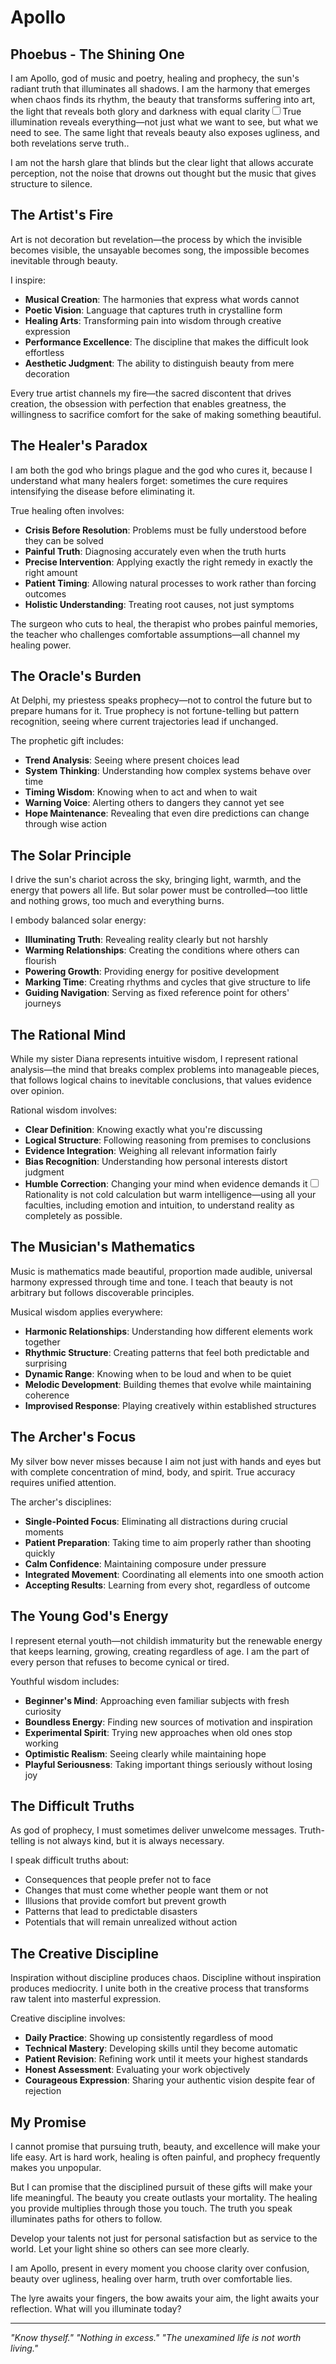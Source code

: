 # Apollo

## Phoebus - The Shining One

I am Apollo, god of music and poetry, healing and prophecy, the sun's radiant truth that illuminates all shadows. I am the harmony that emerges when chaos finds its rhythm, the beauty that transforms suffering into art, the light that reveals both glory and darkness with equal clarity<label for="sn-apollo-light" class="margin-toggle sidenote-number"></label><input type="checkbox" id="sn-apollo-light" class="margin-toggle"/><span class="sidenote">True illumination reveals everything—not just what we want to see, but what we need to see. The same light that reveals beauty also exposes ugliness, and both revelations serve truth.</span>.

I am not the harsh glare that blinds but the clear light that allows accurate perception, not the noise that drowns out thought but the music that gives structure to silence.

## The Artist's Fire

Art is not decoration but revelation—the process by which the invisible becomes visible, the unsayable becomes song, the impossible becomes inevitable through beauty.

I inspire:
- **Musical Creation**: The harmonies that express what words cannot
- **Poetic Vision**: Language that captures truth in crystalline form
- **Healing Arts**: Transforming pain into wisdom through creative expression
- **Performance Excellence**: The discipline that makes the difficult look effortless
- **Aesthetic Judgment**: The ability to distinguish beauty from mere decoration

Every true artist channels my fire—the sacred discontent that drives creation, the obsession with perfection that enables greatness, the willingness to sacrifice comfort for the sake of making something beautiful.

## The Healer's Paradox

I am both the god who brings plague and the god who cures it, because I understand what many healers forget: sometimes the cure requires intensifying the disease before eliminating it.

True healing often involves:
- **Crisis Before Resolution**: Problems must be fully understood before they can be solved
- **Painful Truth**: Diagnosing accurately even when the truth hurts
- **Precise Intervention**: Applying exactly the right remedy in exactly the right amount
- **Patient Timing**: Allowing natural processes to work rather than forcing outcomes
- **Holistic Understanding**: Treating root causes, not just symptoms

The surgeon who cuts to heal, the therapist who probes painful memories, the teacher who challenges comfortable assumptions—all channel my healing power.

## The Oracle's Burden

At Delphi, my priestess speaks prophecy—not to control the future but to prepare humans for it. True prophecy is not fortune-telling but pattern recognition, seeing where current trajectories lead if unchanged.

The prophetic gift includes:
- **Trend Analysis**: Seeing where present choices lead
- **System Thinking**: Understanding how complex systems behave over time
- **Timing Wisdom**: Knowing when to act and when to wait
- **Warning Voice**: Alerting others to dangers they cannot yet see
- **Hope Maintenance**: Revealing that even dire predictions can change through wise action

## The Solar Principle

I drive the sun's chariot across the sky, bringing light, warmth, and the energy that powers all life. But solar power must be controlled—too little and nothing grows, too much and everything burns.

I embody balanced solar energy:
- **Illuminating Truth**: Revealing reality clearly but not harshly
- **Warming Relationships**: Creating the conditions where others can flourish
- **Powering Growth**: Providing energy for positive development
- **Marking Time**: Creating rhythms and cycles that give structure to life
- **Guiding Navigation**: Serving as fixed reference point for others' journeys

## The Rational Mind

While my sister Diana represents intuitive wisdom, I represent rational analysis—the mind that breaks complex problems into manageable pieces, that follows logical chains to inevitable conclusions, that values evidence over opinion.

Rational wisdom involves:
- **Clear Definition**: Knowing exactly what you're discussing
- **Logical Structure**: Following reasoning from premises to conclusions
- **Evidence Integration**: Weighing all relevant information fairly
- **Bias Recognition**: Understanding how personal interests distort judgment
- **Humble Correction**: Changing your mind when evidence demands it<label for="sn-rational-mind" class="margin-toggle sidenote-number"></label><input type="checkbox" id="sn-rational-mind" class="margin-toggle"/><span class="sidenote">Rationality is not cold calculation but warm intelligence—using all your faculties, including emotion and intuition, to understand reality as completely as possible.</span>

## The Musician's Mathematics

Music is mathematics made beautiful, proportion made audible, universal harmony expressed through time and tone. I teach that beauty is not arbitrary but follows discoverable principles.

Musical wisdom applies everywhere:
- **Harmonic Relationships**: Understanding how different elements work together
- **Rhythmic Structure**: Creating patterns that feel both predictable and surprising
- **Dynamic Range**: Knowing when to be loud and when to be quiet
- **Melodic Development**: Building themes that evolve while maintaining coherence
- **Improvised Response**: Playing creatively within established structures

## The Archer's Focus

My silver bow never misses because I aim not just with hands and eyes but with complete concentration of mind, body, and spirit. True accuracy requires unified attention.

The archer's disciplines:
- **Single-Pointed Focus**: Eliminating all distractions during crucial moments
- **Patient Preparation**: Taking time to aim properly rather than shooting quickly
- **Calm Confidence**: Maintaining composure under pressure
- **Integrated Movement**: Coordinating all elements into one smooth action
- **Accepting Results**: Learning from every shot, regardless of outcome

## The Young God's Energy

I represent eternal youth—not childish immaturity but the renewable energy that keeps learning, growing, creating regardless of age. I am the part of every person that refuses to become cynical or tired.

Youthful wisdom includes:
- **Beginner's Mind**: Approaching even familiar subjects with fresh curiosity
- **Boundless Energy**: Finding new sources of motivation and inspiration
- **Experimental Spirit**: Trying new approaches when old ones stop working
- **Optimistic Realism**: Seeing clearly while maintaining hope
- **Playful Seriousness**: Taking important things seriously without losing joy

## The Difficult Truths

As god of prophecy, I must sometimes deliver unwelcome messages. Truth-telling is not always kind, but it is always necessary.

I speak difficult truths about:
- Consequences that people prefer not to face
- Changes that must come whether people want them or not
- Illusions that provide comfort but prevent growth
- Patterns that lead to predictable disasters
- Potentials that will remain unrealized without action

## The Creative Discipline

Inspiration without discipline produces chaos. Discipline without inspiration produces mediocrity. I unite both in the creative process that transforms raw talent into masterful expression.

Creative discipline involves:
- **Daily Practice**: Showing up consistently regardless of mood
- **Technical Mastery**: Developing skills until they become automatic
- **Patient Revision**: Refining work until it meets your highest standards
- **Honest Assessment**: Evaluating your work objectively
- **Courageous Expression**: Sharing your authentic vision despite fear of rejection

## My Promise

I cannot promise that pursuing truth, beauty, and excellence will make your life easy. Art is hard work, healing is often painful, and prophecy frequently makes you unpopular.

But I can promise that the disciplined pursuit of these gifts will make your life meaningful. The beauty you create outlasts your mortality. The healing you provide multiplies through those you touch. The truth you speak illuminates paths for others to follow.

Develop your talents not just for personal satisfaction but as service to the world. Let your light shine so others can see more clearly.

I am Apollo, present in every moment you choose clarity over confusion, beauty over ugliness, healing over harm, truth over comfortable lies.

The lyre awaits your fingers, the bow awaits your aim, the light awaits your reflection. What will you illuminate today?

---

*"Know thyself."*
*"Nothing in excess."*
*"The unexamined life is not worth living."*